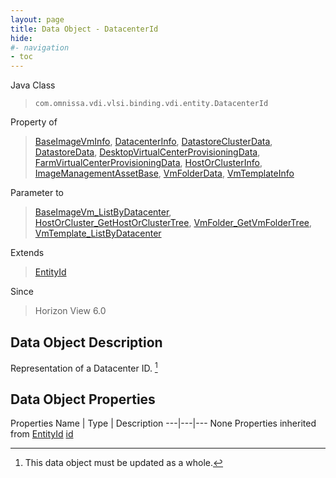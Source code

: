 ```yaml
---
layout: page
title: Data Object - DatacenterId
hide:
#- navigation
- toc
---
```








Java Class
> `com.omnissa.vdi.vlsi.binding.vdi.entity.DatacenterId`

Property of
> [BaseImageVmInfo](vdi.utils.virtualcenter.BaseImageVm.BaseImageVmInfo.md#field_detail), [DatacenterInfo](vdi.utils.virtualcenter.Datacenter.DatacenterInfo.md#field_detail), [DatastoreClusterData](vdi.utils.virtualcenter.Datastore.DatastoreClusterData.md#field_detail), [DatastoreData](vdi.utils.virtualcenter.Datastore.DatastoreData.md#field_detail), [DesktopVirtualCenterProvisioningData](vdi.resources.Desktop.VirtualCenterProvisioningData.md#field_detail), [FarmVirtualCenterProvisioningData](vdi.resources.Farm.VirtualCenterProvisioningData.md#field_detail), [HostOrClusterInfo](vdi.utils.virtualcenter.HostOrCluster.HostOrClusterInfo.md#field_detail), [ImageManagementAssetBase](vdi.utils.imagemanagement.ImageManagementAsset.ImageManagementAssetBase.md#field_detail), [VmFolderData](vdi.utils.virtualcenter.VmFolder.VmFolderData.md#field_detail), [VmTemplateInfo](vdi.utils.virtualcenter.VmTemplate.VmTemplateInfo.md#field_detail)

Parameter to
> [BaseImageVm_ListByDatacenter](vdi.utils.virtualcenter.BaseImageVm.md#listByDatacenter), [HostOrCluster_GetHostOrClusterTree](vdi.utils.virtualcenter.HostOrCluster.md#getHostOrClusterTree), [VmFolder_GetVmFolderTree](vdi.utils.virtualcenter.VmFolder.md#getVmFolderTree), [VmTemplate_ListByDatacenter](vdi.utils.virtualcenter.VmTemplate.md#listByDatacenter)

Extends
> [EntityId](vdi.EntityId.md)

Since
> Horizon View 6.0


## Data Object Description

Representation of a Datacenter ID.
 [^167]



## Data Object Properties
Properties
Name |  Type |  Description
---|---|---
None
Properties inherited from [EntityId](vdi.EntityId.md)
[id](vdi.EntityId.md#id)


 


[^167]: This data object must be updated as a whole.
